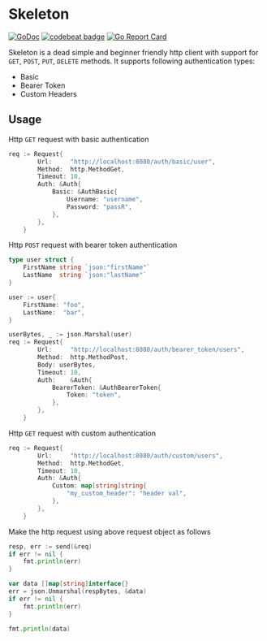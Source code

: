 # Skeleton

[![GoDoc](https://godoc.org/github.com/stkr89/skeleton?status.svg)](https://godoc.org/github.com/stkr89/skeleton)
[![codebeat badge](https://codebeat.co/badges/abdb076a-a966-4949-9281-8cc790149f07)](https://codebeat.co/projects/github-com-stkr89-skeleton-main)
[![Go Report Card](https://goreportcard.com/badge/github.com/stkr89/skeleton)](https://goreportcard.com/report/github.com/stkr89/skeleton)

Skeleton is a dead simple and beginner friendly http client with support for 
`GET`, `POST`, `PUT`, `DELETE` methods. It supports following authentication types:

- Basic
- Bearer Token
- Custom Headers

## Usage

Http `GET` request with basic authentication

```go
req := Request{
        Url:     "http://localhost:8080/auth/basic/user",
        Method:  http.MethodGet,
        Timeout: 10,
        Auth: &Auth{
            Basic: &AuthBasic{
                Username: "username",
                Password: "passR",
            },
        },
    }
```

Http `POST` request with bearer token authentication

```go
type user struct {
    FirstName string `json:"firstName"`
    LastName  string `json:"lastName"`
}

user := user{
    FirstName: "foo",
    LastName:  "bar",
}

userBytes, _ := json.Marshal(user)
req := Request{
        Url:     "http://localhost:8080/auth/bearer_token/users",
        Method:  http.MethodPost,
        Body: userBytes,
        Timeout: 10,
        Auth:    &Auth{
            BearerToken: &AuthBearerToken{
                Token: "token",
            },
        },
    }
```

Http `GET` request with custom authentication 

```go
req := Request{
        Url:     "http://localhost:8080/auth/custom/users",
        Method:  http.MethodGet,
        Timeout: 10,
        Auth: &Auth{
            Custom: map[string]string{
                "my_custom_header": "header val",
            },
        },
    }
```

Make the http request using above request object as follows

```go
resp, err := send(&req)
if err != nil {
    fmt.println(err)
}

var data []map[string]interface{}
err = json.Unmarshal(respBytes, &data)
if err != nil {
    fmt.println(err)
}

fmt.println(data)
```